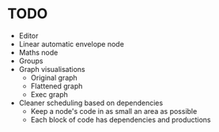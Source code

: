# TODO

* Editor
* Linear automatic envelope node
* Maths node
* Groups
* Graph visualisations
    * Original graph
    * Flattened graph
    * Exec graph
* Cleaner scheduling based on dependencies
    * Keep a node's code in as small an area as possible
    * Each block of code has dependencies and productions
